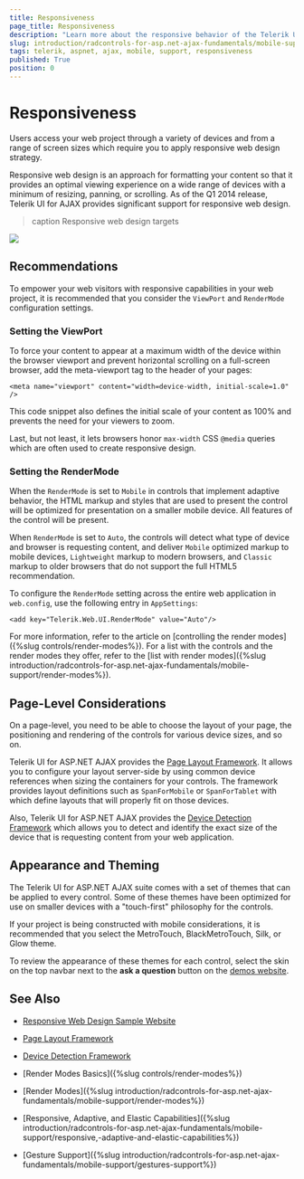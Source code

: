 ```yaml
---
title: Responsiveness
page_title: Responsiveness
description: "Learn more about the responsive behavior of the Telerik UI for ASP.NET AJAX controls and the types of responsive behaviors the controls provide."
slug: introduction/radcontrols-for-asp.net-ajax-fundamentals/mobile-support/mobile-support-and-responsiveness
tags: telerik, aspnet, ajax, mobile, support, responsiveness
published: True
position: 0
---
```


# Responsiveness

Users access your web project through a variety of devices and from a range of screen sizes which require you to apply responsive web design strategy.

Responsive web design is an approach for formatting your content so that it provides an optimal viewing experience on a wide range of devices with a minimum of resizing, panning, or scrolling. As of the Q1 2014 release, Telerik UI for AJAX provides significant support for responsive web design.

>caption Responsive web design targets

![](images/responsiveness-overview.png)

## Recommendations

To empower your web visitors with responsive capabilities in your web project, it is recommended that you consider the `ViewPort` and `RenderMode` configuration settings.

### Setting the ViewPort

To force your content to appear at a maximum width of the device within the browser viewport and prevent horizontal scrolling on a full-screen browser, add the meta-viewport tag to the header of your pages:

`<meta name="viewport" content="width=device-width, initial-scale=1.0" />`

This code snippet also defines the initial scale of your content as 100% and prevents the need for your viewers to zoom.

Last, but not least, it lets browsers honor `max-width` CSS `@media` queries which are often used to create responsive design.

### Setting the RenderMode 

When the `RenderMode` is set to `Mobile` in controls that implement adaptive behavior, the HTML markup and styles that are used to present the control will be optimized for presentation on a smaller mobile device. All features of the control will be present.

When `RenderMode` is set to `Auto`, the controls will detect what type of device and browser is requesting content, and deliver `Mobile` optimized markup to mobile devices, `Lightweight` markup to modern browsers, and `Classic` markup to older browsers that do not support the full HTML5 recommendation.

To configure the `RenderMode` setting across the entire web application in `web.config`, use the following entry in `AppSettings`:

`<add key="Telerik.Web.UI.RenderMode" value="Auto"/>`

For more information, refer to the article on [controlling the render modes]({%slug controls/render-modes%}). For a list with the controls and the render modes they offer, refer to the [list with render modes]({%slug introduction/radcontrols-for-asp.net-ajax-fundamentals/mobile-support/render-modes%}).

## Page-Level Considerations

On a page-level, you need to be able to choose the layout of your page, the positioning and rendering of the controls for various device sizes, and so on.

Telerik UI for ASP.NET AJAX provides the [Page Layout Framework](https://www.telerik.com/products/aspnet-ajax/responsive-page-layout.aspx). It allows you to configure your layout server-side by using common device references when sizing the containers for your controls. The framework provides layout definitions such as `SpanForMobile` or `SpanForTablet` with which define layouts that will properly fit on those devices.

Also, Telerik UI for ASP.NET AJAX provides the	[Device Detection Framework](https://www.telerik.com/products/aspnet-ajax/device-detection-framework.aspx) which allows you to detect and identify the exact size of the device that is requesting content from your web application.

## Appearance and Theming

The Telerik UI for ASP.NET AJAX suite comes with a set of themes that can be applied to every control. Some of these themes have been optimized for use on smaller devices with a "touch-first" philosophy for the controls.

If your project is being constructed with mobile considerations, it is recommended that you select the MetroTouch, BlackMetroTouch, Silk, or Glow theme.

To review the appearance of these themes for each control, select the skin on the top navbar next to the **ask a question** button on the [demos website](https://demos.telerik.com/aspnet-ajax/).

## See Also

* [Responsive Web Design Sample Website](https://demos.telerik.com/responsive-web-design-aspnet/default.aspx)

* [Page Layout Framework](https://www.telerik.com/products/aspnet-ajax/responsive-page-layout.aspx)

* [Device Detection Framework](https://www.telerik.com/products/aspnet-ajax/device-detection-framework.aspx)

* [Render Modes Basics]({%slug controls/render-modes%})

* [Render Modes]({%slug introduction/radcontrols-for-asp.net-ajax-fundamentals/mobile-support/render-modes%})

* [Responsive, Adaptive, and Elastic Capabilities]({%slug introduction/radcontrols-for-asp.net-ajax-fundamentals/mobile-support/responsive,-adaptive-and-elastic-capabilities%})

* [Gesture Support]({%slug introduction/radcontrols-for-asp.net-ajax-fundamentals/mobile-support/gestures-support%})
